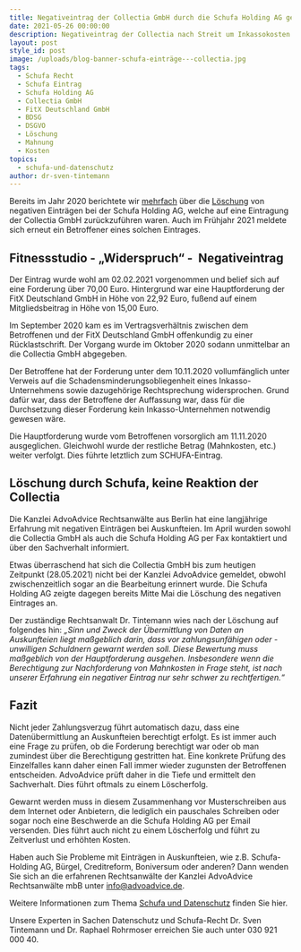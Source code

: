```yaml
---
title: Negativeintrag der Collectia GmbH durch die Schufa Holding AG gelöscht.
date: 2021-05-26 00:00:00
description: Negativeintrag der Collectia nach Streit um Inkassokosten gelöscht.
layout: post
style_id: post
image: /uploads/blog-banner-schufa-einträge---collectia.jpg
tags:
  - Schufa Recht
  - Schufa Eintrag
  - Schufa Holding AG
  - Collectia GmbH
  - FitX Deutschland GmbH
  - BDSG
  - DSGVO
  - Löschung
  - Mahnung
  - Kosten
topics:
  - schufa-und-datenschutz
author: dr-sven-tintemann
---
```

Bereits im Jahr 2020 berichtete wir [mehrfach](https://advoadvice.de/blog/collectia-widerruft-eintrag-bei-schufa-holding-ag/)&nbsp;über die [Löschung](https://advoadvice.de/blog/erneut-schufa-eintrag-der-collectia-gmbh-gel%C3%B6scht/)&nbsp;von negativen Einträgen bei der Schufa Holding AG, welche auf eine Eintragung der Collectia GmbH zurückzuführen waren. Auch im Frühjahr 2021 meldete sich erneut ein Betroffener eines solchen Eintrages.

## **Fitnessstudio - „Widerspruch“ -&nbsp; Negativeintrag**

Der Eintrag wurde wohl am 02.02.2021 vorgenommen und belief sich auf eine Forderung über 70,00 Euro. Hintergrund war eine Hauptforderung der FitX Deutschland GmbH in Höhe von 22,92 Euro, fußend auf einem Mitgliedsbeitrag in Höhe von 15,00 Euro.

Im September 2020 kam es im Vertragsverhältnis zwischen dem Betroffenen und der FitX Deutschland GmbH offenkundig zu einer Rücklastschrift. Der Vorgang wurde im Oktober 2020 sodann unmittelbar an die Collectia GmbH abgegeben.

Der Betroffene hat der Forderung unter dem 10.11.2020 vollumfänglich unter Verweis auf die Schadensminderungsobliegenheit eines Inkasso-Unternehmens sowie dazugehörige Rechtsprechung widersprochen. Grund dafür war, dass der Betroffene der Auffassung war, dass für die Durchsetzung dieser Forderung kein Inkasso-Unternehmen notwendig gewesen wäre.

Die Hauptforderung wurde vom Betroffenen vorsorglich am 11.11.2020 ausgeglichen. Gleichwohl wurde der restliche Betrag (Mahnkosten, etc.) weiter verfolgt. Dies führte letztlich zum SCHUFA-Eintrag.

## **Löschung durch Schufa, keine Reaktion der Collectia**

Die Kanzlei AdvoAdvice Rechtsanwälte aus Berlin hat eine langjährige Erfahrung mit negativen Einträgen bei Auskunfteien. Im April wurden sowohl die Collectia GmbH als auch die Schufa Holding AG per Fax kontaktiert und über den Sachverhalt informiert.

Etwas überraschend hat sich die Collectia GmbH bis zum heutigen Zeitpunkt (28.05.2021) nicht bei der Kanzlei AdvoAdvice gemeldet, obwohl zwischenzeitlich sogar an die Bearbeitung erinnert wurde. Die Schufa Holding AG zeigte dagegen bereits Mitte Mai die Löschung des negativen Eintrages an.

Der zuständige Rechtsanwalt Dr. Tintemann wies nach der Löschung auf folgendes hin: *„Sinn und Zweck der Übermittlung von Daten an Auskunfteien liegt maßgeblich darin, dass vor zahlungsunfähigen oder -unwilligen Schuldnern gewarnt werden soll. Diese Bewertung muss maßgeblich von der Hauptforderung ausgehen. Insbesondere wenn die Berechtigung zur Nachforderung von Mahnkosten in Frage steht, ist nach unserer Erfahrung ein negativer Eintrag nur sehr schwer zu rechtfertigen.“*

## **Fazit**

Nicht jeder Zahlungsverzug führt automatisch dazu, dass eine Datenübermittlung an Auskunfteien berechtigt erfolgt. Es ist immer auch eine Frage zu prüfen, ob die Forderung berechtigt war oder ob man zumindest über die Berechtigung gestritten hat. Eine konkrete Prüfung des Einzelfalles kann daher einen Fall immer wieder zugunsten der Betroffenen entscheiden. AdvoAdvice prüft daher in die Tiefe und ermittelt den Sachverhalt. Dies führt oftmals zu einem Löscherfolg.&nbsp;

Gewarnt werden muss in diesem Zusammenhang vor Musterschreiben aus dem Internet oder Anbietern, die lediglich ein pauschales Schreiben oder sogar noch eine Beschwerde an die Schufa Holding AG per Email versenden. Dies führt auch nicht zu einem Löscherfolg und führt zu Zeitverlust und erhöhten Kosten.&nbsp;

Haben auch Sie Probleme mit Einträgen in Auskunfteien, wie z.B. Schufa-Holding AG, Bürgel, Creditreform, Boniversum oder anderen? Dann wenden Sie sich an die erfahrenen Rechtsanwälte der Kanzlei AdvoAdvice Rechtsanwälte mbB unter [info@advoadvice.de](mailto:info@advoadvice.de).

Weitere Informationen zum Thema [Schufa und Datenschutz](/themen/schufa-und-datenschutz/)&nbsp;finden Sie hier.&nbsp;

Unsere Experten in Sachen Datenschutz und Schufa-Recht Dr. Sven Tintemann und Dr. Raphael Rohrmoser erreichen Sie auch unter 030 921 000 40.
